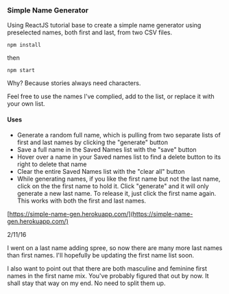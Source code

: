 ### Simple Name Generator

Using ReactJS tutorial base to create a simple name generator using preselected names, both first and last, from two CSV files.

`npm install`

then

`npm start`


Why?  Because stories always need characters.

Feel free to use the names I've complied, add to the list, or replace it with your own list.


#### Uses

- Generate a random full name, which is pulling from two separate lists of first and last names by clicking the "generate" button
- Save a full name in the Saved Names list with the "save" button
- Hover over a name in your Saved names list to find a delete button to its right to delete that name
- Clear the entire Saved Names list with the "clear all" button
- While generating names, if you like the first name but not the last name, click on the the first name to hold it.  Click "generate" and it will only generate a new last name.  To release it, just click the first name again.  This works with both the first and last names.


[https://simple-name-gen.herokuapp.com/](https://simple-name-gen.herokuapp.com/)


2/11/16

I went on a last name adding spree, so now there are many more last names than first names.  I'll hopefully be updating the first name list soon.

I also want to point out that there are both masculine and feminine first names in the first name mix.  You've probably figured that out by now. It shall stay that way on my end.  No need to split them up.